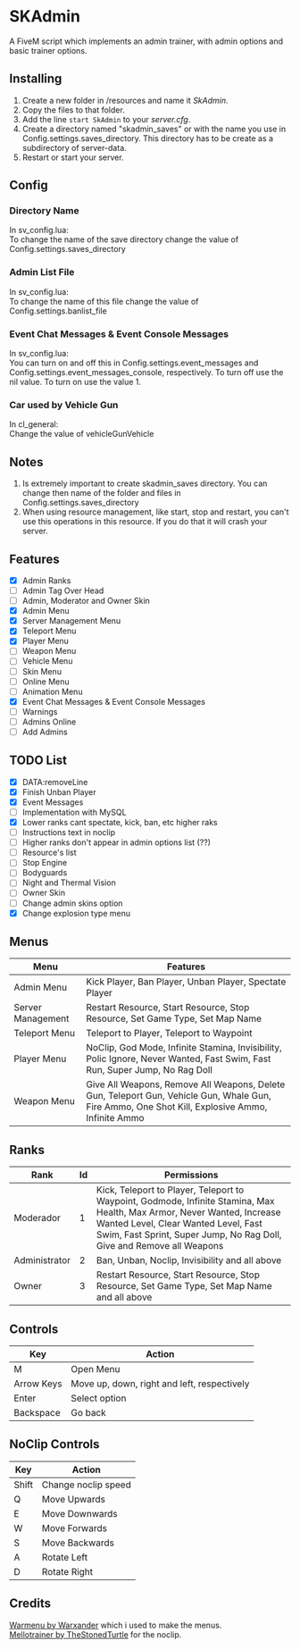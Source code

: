 # SKAdmin
A FiveM script which implements an admin trainer, with admin options and basic trainer options.

## Installing
1. Create a new folder in /resources and name it *SkAdmin*.
2. Copy the files to that folder.
3. Add the line ```start SkAdmin``` to your *server.cfg*.
4. Create a directory named "skadmin_saves" or with the name you use in Config.settings.saves_directory. This directory has to be create as a subdirectory of server-data.
4. Restart or start your server.

## Config

### Directory Name
In sv_config.lua:  
To change the name of the save directory change the value of Config.settings.saves_directory

### Admin List File
In sv_config.lua:  
To change the name of this file change the value of Config.settings.banlist_file

### Event Chat Messages & Event Console Messages
In sv_config.lua:  
You can turn on and off this in Config.settings.event_messages and Config.settings.event_messages_console, respectively.
To turn off use the nil value. To turn on use the value 1.

### Car used by Vehicle Gun
In cl_general:  
Change the value of vehicleGunVehicle

## Notes
1. Is extremely important to create skadmin_saves directory. You can change then name of the folder and files in Config.settings.saves_directory
2. When using resource management, like start, stop and restart, you can't use this operations in this resource. If you do that it will crash your server.

## Features
- [X] Admin Ranks
- [ ] Admin Tag Over Head
- [ ] Admin, Moderator and Owner Skin
- [X] Admin Menu
- [X] Server Management Menu
- [X] Teleport Menu
- [X] Player Menu
- [ ] Weapon Menu
- [ ] Vehicle Menu
- [ ] Skin Menu
- [ ] Online Menu
- [ ] Animation Menu
- [X] Event Chat Messages & Event Console Messages
- [ ] Warnings
- [ ] Admins Online
- [ ] Add Admins

## TODO List
- [X] DATA:removeLine
- [X] Finish Unban Player
- [X] Event Messages
- [ ] Implementation with MySQL
- [X] Lower ranks cant spectate, kick, ban, etc higher raks
- [ ] Instructions text in noclip
- [ ] Higher ranks don't appear in admin options list (??)
- [ ] Resource's list
- [ ] Stop Engine
- [ ] Bodyguards
- [ ] Night and Thermal Vision
- [ ] Owner Skin
- [ ] Change admin skins option
- [X] Change explosion type menu

## Menus
| Menu              | Features                                                                                                                   |
|-------------------|----------------------------------------------------------------------------------------------------------------------------|
| Admin Menu        | Kick Player, Ban Player, Unban Player, Spectate Player                                                                     |
| Server Management | Restart Resource, Start Resource, Stop Resource, Set Game Type, Set Map Name                                               |
| Teleport Menu     | Teleport to Player, Teleport to Waypoint                                                                                   |
| Player Menu       | NoClip, God Mode, Infinite Stamina, Invisibility, Polic Ignore, Never Wanted, Fast Swim, Fast Run, Super Jump, No Rag Doll |
| Weapon Menu       | Give All Weapons, Remove All Weapons,  Delete Gun, Teleport Gun, Vehicle Gun, Whale Gun, Fire Ammo, One Shot Kill, Explosive Ammo, Infinite Ammo                                                                                                                    |

## Ranks
| Rank          | Id | Permissions                                                                                |
|---------------|----|--------------------------------------------------------------------------------------------|
| Moderador     | 1  | Kick, Teleport to Player, Teleport to Waypoint, Godmode, Infinite Stamina, Max Health, Max Armor, Never Wanted, Increase Wanted Level, Clear Wanted Level, Fast Swim, Fast Sprint, Super Jump, No Rag Doll, Give and Remove all Weapons                                                             |
| Administrator | 2  | Ban, Unban, Noclip, Invisibility and all above                                             |
| Owner         | 3  | Restart Resource, Start Resource, Stop Resource, Set Game Type, Set Map Name and all above |

## Controls
| Key        | Action                                      |
|------------|---------------------------------------------|
| M          | Open Menu                                   |
| Arrow Keys | Move up, down, right and left, respectively |
| Enter      | Select option                               |
| Backspace  | Go back                                     |

## NoClip Controls
| Key   | Action              |
|-------|---------------------|
| Shift | Change noclip speed |
| Q     | Move Upwards        |
| E     | Move Downwards      |
| W     | Move Forwards       |
| S     | Move Backwards      |
| A     | Rotate Left         |
| D     | Rotate Right        |

## Credits
[Warmenu by Warxander](https://github.com/adikanchukov/warmenu) which i used to make the menus.  
[Mellotrainer by TheStonedTurtle](https://github.com/TheStonedTurtle/mellotrainer) for the noclip.  
